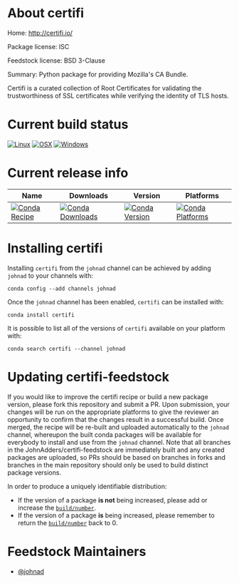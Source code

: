 <!--
# -*- mode: jinja -*-
-->

About certifi
=============

Home: http://certifi.io/

Package license: ISC

Feedstock license: BSD 3-Clause

Summary: Python package for providing Mozilla's CA Bundle.

Certifi is a curated collection of Root Certificates for validating the
trustworthiness of SSL certificates while verifying the identity of TLS
hosts.


Current build status
====================

[![Linux](https://img.shields.io/circleci/project/github/JohnAdders/certifi-feedstock/master.svg?label=Linux)](https://circleci.com/gh/JohnAdders/certifi-feedstock)
[![OSX](https://img.shields.io/travis/JohnAdders/certifi-feedstock/master.svg?label=macOS)](https://travis-ci.org/JohnAdders/certifi-feedstock)
[![Windows](https://img.shields.io/appveyor/ci/JohnAdders/certifi-feedstock/master.svg?label=Windows)](https://ci.appveyor.com/project/JohnAdders/certifi-feedstock/branch/master)

Current release info
====================

| Name | Downloads | Version | Platforms |
| --- | --- | --- | --- |
| [![Conda Recipe](https://img.shields.io/badge/recipe-certifi-green.svg)](https://anaconda.org/johnad/certifi) | [![Conda Downloads](https://img.shields.io/conda/dn/johnad/certifi.svg)](https://anaconda.org/johnad/certifi) | [![Conda Version](https://img.shields.io/conda/vn/johnad/certifi.svg)](https://anaconda.org/johnad/certifi) | [![Conda Platforms](https://img.shields.io/conda/pn/johnad/certifi.svg)](https://anaconda.org/johnad/certifi) |

Installing certifi
==================

Installing `certifi` from the `johnad` channel can be achieved by adding `johnad` to your channels with:

```
conda config --add channels johnad
```

Once the `johnad` channel has been enabled, `certifi` can be installed with:

```
conda install certifi
```

It is possible to list all of the versions of `certifi` available on your platform with:

```
conda search certifi --channel johnad
```




Updating certifi-feedstock
==========================

If you would like to improve the certifi recipe or build a new
package version, please fork this repository and submit a PR. Upon submission,
your changes will be run on the appropriate platforms to give the reviewer an
opportunity to confirm that the changes result in a successful build. Once
merged, the recipe will be re-built and uploaded automatically to the
`johnad` channel, whereupon the built conda packages will be available for
everybody to install and use from the `johnad` channel.
Note that all branches in the JohnAdders/certifi-feedstock are
immediately built and any created packages are uploaded, so PRs should be based
on branches in forks and branches in the main repository should only be used to
build distinct package versions.

In order to produce a uniquely identifiable distribution:
 * If the version of a package **is not** being increased, please add or increase
   the [``build/number``](https://conda.io/docs/user-guide/tasks/build-packages/define-metadata.html#build-number-and-string).
 * If the version of a package **is** being increased, please remember to return
   the [``build/number``](https://conda.io/docs/user-guide/tasks/build-packages/define-metadata.html#build-number-and-string)
   back to 0.

Feedstock Maintainers
=====================

* [@johnad](https://github.com/johnad/)
